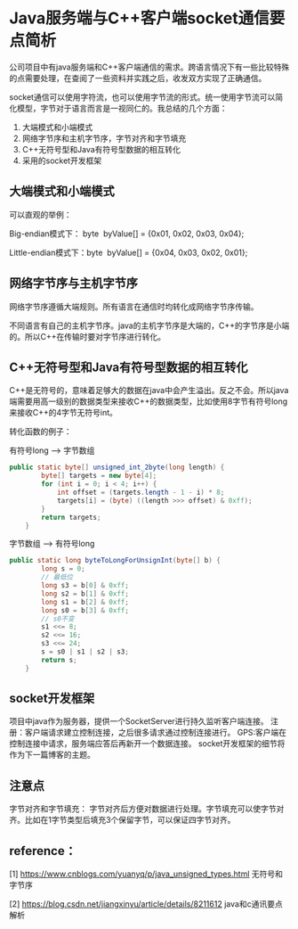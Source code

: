 # Java服务端与C++客户端socket通信要点简析

公司项目中有java服务端和C++客户端通信的需求。跨语言情况下有一些比较特殊的点需要处理，在查阅了一些资料并实践之后，收发双方实现了正确通信。

socket通信可以使用字符流，也可以使用字节流的形式。统一使用字节流可以简化模型，字节对于语言而言是一视同仁的。我总结的几个方面：

1. 大端模式和小端模式
2. 网络字节序和主机字节序，字节对齐和字节填充
3. C++无符号型和Java有符号型数据的相互转化
4. 采用的socket开发框架

## 大端模式和小端模式

可以直观的举例：

Big-endian模式下： byte  byValue[] = {0x01, 0x02, 0x03, 0x04};

Little-endian模式下：byte  byValue[] = {0x04, 0x03, 0x02, 0x01};

## 网络字节序与主机字节序

网络字节序遵循大端规则。所有语言在通信时均转化成网络字节序传输。

不同语言有自己的主机字节序。java的主机字节序是大端的，C++的字节序是小端的。所以C++在传输时要对字节序进行转化。

## C++无符号型和Java有符号型数据的相互转化

C++是无符号的，意味着足够大的数据在java中会产生溢出。反之不会。所以java端需要用高一级别的数据类型来接收C++的数据类型，比如使用8字节有符号long来接收C++的4字节无符号int。

转化函数的例子：

有符号long --> 字节数组

```java
public static byte[] unsigned_int_2byte(long length) {
        byte[] targets = new byte[4];
        for (int i = 0; i < 4; i++) {
            int offset = (targets.length - 1 - i) * 8;
            targets[i] = (byte) ((length >>> offset) & 0xff);
        }
        return targets;
    }
```

字节数组 --> 有符号long

```java
public static long byteToLongForUnsignInt(byte[] b) {
        long s = 0;
        // 最低位
        long s3 = b[0] & 0xff;
        long s2 = b[1] & 0xff;
        long s1 = b[2] & 0xff;
        long s0 = b[3] & 0xff;
        // s0不变
        s1 <<= 8;
        s2 <<= 16;
        s3 <<= 24;
        s = s0 | s1 | s2 | s3;
        return s;
    }
```

## socket开发框架

项目中java作为服务器，提供一个SocketServer进行持久监听客户端连接。
注册：客户端请求建立控制连接，之后很多请求通过控制连接进行。
GPS:客户端在控制连接中请求，服务端应答后再新开一个数据连接。
socket开发框架的细节将作为下一篇博客的主题。

## 注意点

字节对齐和字节填充：
字节对齐后方便对数据进行处理。字节填充可以使字节对齐。比如在1字节类型后填充3个保留字节，可以保证四字节对齐。

## reference：

[1] https://www.cnblogs.com/yuanyq/p/java_unsigned_types.html 无符号和字节序

[2] https://blog.csdn.net/jiangxinyu/article/details/8211612 java和c通讯要点解析